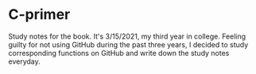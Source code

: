 # C-primer
Study notes for the book.
It's 3/15/2021, my third year in college. Feeling guilty for not using GitHub during the past three years, I decided to study corresponding functions on GitHub and write down the  study notes everyday.
